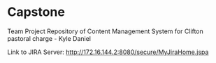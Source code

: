# Capstone
Team Project Repository of Content Management System for Clifton pastoral charge - Kyle Daniel

Link to JIRA Server:<Enter> 
http://172.16.144.2:8080/secure/MyJiraHome.jspa

